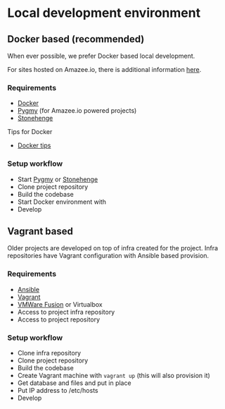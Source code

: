 # Local development environment

## Docker based (recommended)

When ever possible, we prefer Docker based local development.

For sites hosted on Amazee.io, there is additional information [here](https://docs.amazee.io/).

### Requirements

- [Docker](docker.md)
- [Pygmy](pygmy.md) (for Amazee.io powered projects)
- [Stonehenge](https://github.com/druidfi/stonehenge)

Tips for Docker

- [Docker tips](docker-tips.md)

### Setup workflow

- Start [Pygmy](pygmy.md) or [Stonehenge](https://github.com/druidfi/stonehenge)
- Clone project repository
- Build the codebase
- Start Docker environment with
- Develop

## Vagrant based

Older projects are developed on top of infra created for the project. Infra
repositories have Vagrant configuration with Ansible based provision.

### Requirements

- [Ansible](ansible.md)
- [Vagrant](vagrant.md)
- [VMWare Fusion](vmware_fusion.md) or Virtualbox
- Access to project infra repository
- Access to project repository

### Setup workflow

- Clone infra repository
- Clone project repository
- Build the codebase
- Create Vagrant machine with `vagrant up` (this will also provision it)
- Get database and files and put in place
- Put IP address to /etc/hosts
- Develop
